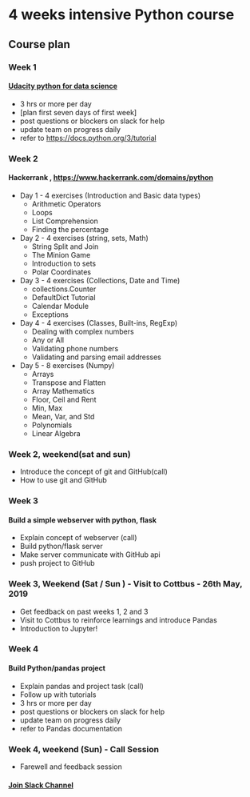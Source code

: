 # 4 weeks intensive Python course 

## Course plan

### Week 1

#### [Udacity python for data science](https://eu.udacity.com/course/introduction-to-python--ud1110)

- 3 hrs or more per day
- [plan first seven days of first week]
- post questions or blockers on slack for help
- update team on progress daily
- refer to https://docs.python.org/3/tutorial 

### Week 2

#### Hackerrank , https://www.hackerrank.com/domains/python

-  Day 1 - 4 exercises (Introduction and Basic data types)
    *  Arithmetic Operators
    *  Loops
    *  List Comprehension
    *  Finding the percentage
-  Day 2 -  4 exercises (string, sets, Math)
    *  String Split and Join
    *  The Minion Game
    *  Introduction to sets
    *  Polar Coordinates
-  Day 3 -  4 exercises (Collections, Date and Time)
    *  collections.Counter
    *  DefaultDict Tutorial
    *  Calendar Module
    *  Exceptions
-  Day 4 - 4 exercises (Classes, Built-ins, RegExp)
    *  Dealing with complex numbers
    *  Any or All
    *  Validating phone numbers
    *  Validating and parsing email addresses 
-  Day 5 - 8 exercises (Numpy)
    *  Arrays
    *  Transpose and Flatten
    *  Array Mathematics
    *  Floor, Ceil and Rent
    *  Min, Max
    *  Mean, Var, and Std
    *  Polynomials
    *  Linear Algebra


### Week 2, weekend(sat and sun)

- Introduce the concept of git and GitHub(call)
- How to use git and GitHub

### Week 3

#### Build a simple webserver with python, flask

- Explain concept of webserver (call)
- Build python/flask server
- Make server communicate with GitHub api
- push project to GitHub

### Week 3, Weekend (Sat / Sun ) - Visit to Cottbus - 26th May, 2019

- Get feedback on past weeks 1, 2 and 3
- Visit to Cottbus to reinforce learnings and introduce Pandas
- Introduction to Jupyter!

### Week 4

#### Build Python/pandas project

- Explain pandas and project task (call)
- Follow up with tutorials
- 3 hrs or more per day
- post questions or blockers on slack for help
- update team on progress daily
- refer to Pandas documentation

### Week 4, weekend (Sun) - Call Session

 - Farewell and feedback session

#### [Join Slack Channel](https://python-intensive.slack.com)


